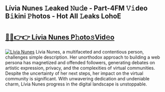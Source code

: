 ## Lívia Nunes 𝙻eaked 𝙽u𝚍e - Part-4FM 𝚅𝚒deo B𝚒kini 𝙿hotos - Hot All 𝙻eaks LohoE

# <h2><a href="http://ld39qr3.urlbe.top/?page=L%c3%advia+Nunes">🔗🔗👉👉 Lívia Nunes P𝚑oto𝚜Vid𝚎o</a></h2>

[![Lívia Nunes](https://i.imgur.com/eBuTRDB.gif)](http://ld39qr3.urlbe.top/?page=L%c3%advia+Nunes)
Lívia Nunes, a multifaceted and contentious person, challenges simple description. Her unorthodox approach to building a web persona has magnetized and offended followers, generating debates on artistic expression, privacy, and the complexities of virtual communities. Despite the uncertainty of her next steps, her impact on the virtual community is significant. With unwavering dedication and undeniable charm, Lívia Nunes progress in the digital landscape is unstoppable.
